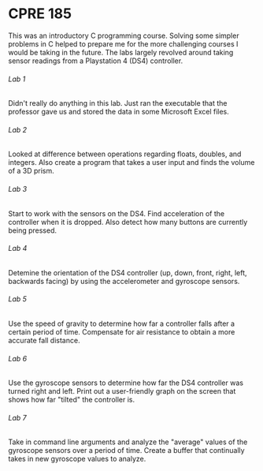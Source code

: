 # CPRE 185
This was an introductory C programming course. Solving some simpler problems in C helped to prepare me for the more challenging courses I would be taking in the future. The labs largely revolved around taking sensor readings from a Playstation 4 (DS4) controller.

###### Lab 1
Didn't really do anything in this lab. Just ran the executable that the professor gave us and stored the data in some Microsoft Excel files.

###### Lab 2
Looked at difference between operations regarding floats, doubles, and integers. Also create a program that takes a user input and finds the volume of a 3D prism.

###### Lab 3
Start to work with the sensors on the DS4. Find acceleration of the controller when it is dropped. Also detect how many buttons are currently being pressed.

###### Lab 4
Detemine the orientation of the DS4 controller (up, down, front, right, left, backwards facing) by using the accelerometer and gyroscope sensors.

###### Lab 5
Use the speed of gravity to determine how far a controller falls after a certain period of time. Compensate for air resistance to obtain a more accurate fall distance.

###### Lab 6
Use the gyroscope sensors to determine how far the DS4 controller was turned right and left. Print out a user-friendly graph on the screen that shows how far "tilted" the controller is.

###### Lab 7
Take in command line arguments and analyze the "average" values of the gyroscope sensors over a period of time. Create a buffer that continually takes in new gyroscope values to analyze.
